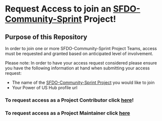 # Request Access to join an [SFDO-Community-Sprint](https://github.com/SFDO-Community-Sprints) Project!

## Purpose of this Repository

In order to join one or more SFDO-Community-Sprint Project Teams, access must be requested and granted based on anticipated level of involvement.

Please note: In order to have your access request considered please ensure you have the following information at hand when submitting your access request:

- The name of the [SFDO-Community-Sprint Project](https://github.com/SFDO-Community-Sprints) you would like to join
- Your Power of US Hub profile url

### To request access as a Project Contributor click [here](https://github.com/jacebryan/Request-Access/issues/new?assignees=jacebryan&labels=Access+-+Contributor&template=contributor-access.md&title=Contributor+Access+Request)!

### To request access as a Project Maintainer click [here](https://github.com/jacebryan/Request-Access/issues/new?assignees=jacebryan&labels=Access+-+Maintainer&template=maintainer-access.md&title=Maintainer+Access+Request)
